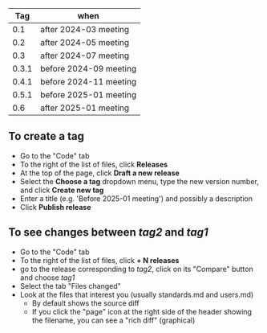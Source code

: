 | Tag   |       when                   |
| ----- | ---------------------------- |
| 0.1   | after 2024-03 meeting        |
| 0.2   | after 2024-05 meeting        |
| 0.3   | after 2024-07 meeting        |
| 0.3.1 | before 2024-09 meeting       |
| 0.4.1 | before 2024-11 meeting       |
| 0.5.1 | before 2025-01 meeting       |
| 0.6   | after 2025-01 meeting       |

## To create a tag

- Go to the "Code" tab
- To the right of the list of files, click **Releases**
- At the top of the page, click **Draft a new release**
- Select the **Choose a tag** dropdown menu, type the new version number, and click **Create new tag**
- Enter a title (e.g. 'Before 2025-01 meeting') and possibly a description
- Click **Publish release**

## To see changes between _tag2_ and _tag1_

- Go to the "Code" tab
- To the right of the list of files, click **+ N releases**
- go to the release corresponding to _tag2_, click on its "Compare" button and choose _tag1_ 
- Select the tab "Files changed"
- Look at the files that interest you (usually standards.md and users.md)
    - By default shows the source diff
    - If you click the "page" icon at the right side of the header showing the filename, you can see a "rich diff" (graphical)
